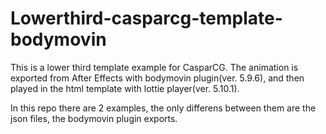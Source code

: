 # Lowerthird-casparcg-template-bodymovin
This is a lower third template example for CasparCG. 
The animation is exported from After Effects with bodymovin plugin(ver. 5.9.6), and then played in the html template with lottie player(ver. 5.10.1).

In this repo there are 2 examples, the only differens between them are the json files, the bodymovin plugin exports.





